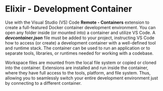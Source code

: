 # Elixir - Development Container

Use with the Visual Studio (VS) Code **Remote - Containers** extension to create a full-featured Docker container development environment.  You can open any folder inside (or mounted into) a container and utilize VS Code.  A ***devcontainer.json*** file must be added to your project, instructing VS Code how to access (or create) a development container with a well-defined tool and runtime stack.  The container can be used to run an application or to separate tools, libraries, or runtimes needed for working with a codebase.

Workspace files are mounted from the local file system or copied or cloned into the container.  Extensions are installed and run inside the container, where they have full access to the tools, platform, and file system.  Thus, allowing you to seamlessly switch your entire development environment just by connecting to a different container.
